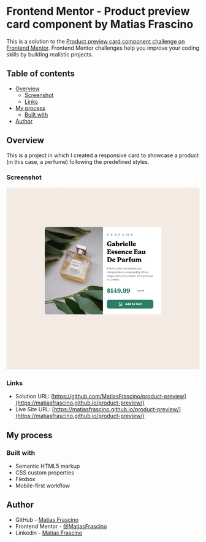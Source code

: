 # Frontend Mentor - Product preview card component by Matias Frascino

This is a solution to the [Product preview card component challenge on Frontend Mentor](https://www.frontendmentor.io/challenges/product-preview-card-component-GO7UmttRfa). Frontend Mentor challenges help you improve your coding skills by building realistic projects. 

## Table of contents

- [Overview](#overview)
  - [Screenshot](#screenshot)
  - [Links](#links)
- [My process](#my-process)
  - [Built with](#built-with)
- [Author](#author)


## Overview
This is a project in which I created a responsive card to showcase a product (in this case, a perfume) following the predefined styles.

### Screenshot
![](./images/product-preview.png)

### Links

- Solution URL: [https://github.com/MatiasFrascino/product-preview](https://matiasfrascino.github.io/product-preview/)
- Live Site URL: [https://matiasfrascino.github.io/product-preview/](https://matiasfrascino.github.io/product-preview/)

## My process

### Built with

- Semantic HTML5 markup
- CSS custom properties
- Flexbox
- Mobile-first workflow

## Author

- GitHub - [Matias Frascino](https://github.com/MatiasFrascino)
- Frontend Mentor - [@MatiasFrascino](https://www.frontendmentor.io/profile/MatiasFrascino)
- Linkedin - [Matias Frascino](https://www.linkedin.com/in/matias-sebastian-frascino-60332316b/)
